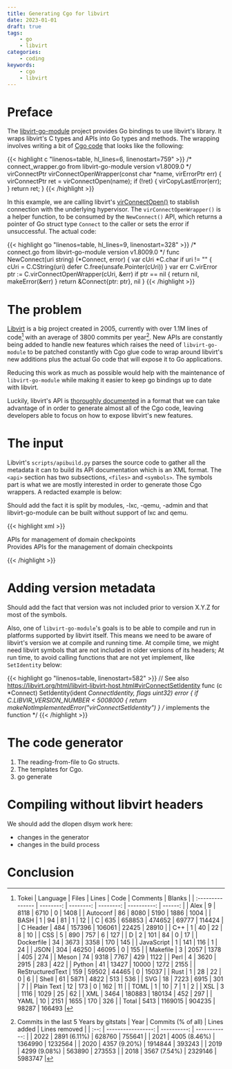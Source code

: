 ```yaml
---
title: Generating Cgo for libvirt
date: 2023-01-01
draft: true
tags:
    - go
    - libvirt
categories:
    - coding
keywords:
    - cgo
    - libvirt
---
```


# Preface

The [libvirt-go-module][] project provides Go bindings to use libvirt's library. It wraps libvirt's
C types and APIs into Go types and methods. The wrapping involves writing a bit of [Cgo code][] that
looks like the following:

{{< highlight c "linenos=table, hl_lines=6, linenostart=759" >}}
/* connect_wrapper.go from libvirt-go-module version v1.8009.0 */
virConnectPtr
virConnectOpenWrapper(const char *name,
                      virErrorPtr err)
{
    virConnectPtr ret = virConnectOpen(name);
    if (!ret) {
        virCopyLastError(err);
    }
    return ret;
}
{{< /highlight >}}

In this example, we are calling libvirt's [virConnectOpen()][]  to stablish connection with the
underlying hypervisor. The `virConnectOpenWrapper()` is a helper function, to be consumed by the
`NewConnect()` API, which returns a pointer of Go struct type `Connect` to the caller or sets the
error if unsuccessful. The actual code:

{{< highlight go "linenos=table, hl_lines=9, linenostart=328" >}}
/* connect.go from libvirt-go-module version v1.8009.0 */
func NewConnect(uri string) (*Connect, error) {
	var cUri *C.char
	if uri != "" {
		cUri = C.CString(uri)
		defer C.free(unsafe.Pointer(cUri))
	}
	var err C.virError
	ptr := C.virConnectOpenWrapper(cUri, &err)
	if ptr == nil {
		return nil, makeError(&err)
	}
	return &Connect{ptr: ptr}, nil
}
{{< /highlight >}}

# The problem

[Libvirt][] is a big project created in 2005, currently with over 1.1M lines of code[^1] with an
average of 3800 commits per year[^2]. New APIs are constantly being added to handle new features
which raises the need of `libvirt-go-module` to be patched constantly with Cgo glue code to wrap
around libvirt's new additions plus the actual Go code that will expose it to Go applications.

Reducing this work as much as possible would help with the maintenance of `libvirt-go-module` while
making it easier to keep go bindings up to date with libvirt.

Luckily, libvirt's API is [thoroughly documented][] in a format that we can take advantage of in
order to generate almost all of the Cgo code, leaving developers able to focus on how to expose
libvirt's new features.

# The input

Libvirt's `scripts/apibuild.py` parses the source code to gather all the metadata it can to build
its API documentation which is an XML format. The `<api>` section has two subsections, `<files>` and
`<symbols>`. The symbols part is what we are mostly interested in order to generate those Cgo
wrappers. A redacted example is below:

Should add the fact it is split by modules, -lxc, -qemu, -admin and that libvirt-go-module can be
built without support of lxc and qemu.

{{< highlight xml >}}
<?xml version="1.0" encoding="UTF-8"?>
<api name='libvirt'>
  <files>
    <! 24 file names in total >
    <file name='libvirt-domain-checkpoint'>
     <summary>APIs for management of domain checkpoints</summary>
     <description>Provides APIs for the management of domain checkpoints</description>
     <exports symbol='VIR_DOMAIN_CHECKPOINT_CREATE_QUIESCE' type='enum'/>
    </file>
  </files>
  <symbols>
    <! 285 macros in total >
    <macro name='VIR_CONNECT_IDENTITY_GROUP_NAME'
           file='libvirt-host'
           string='group-name'
           version='5.8.0'>
      <info><! redacted documentation ></info>
    </macro>
    <! 1025 enums in total >
    <enum name='VIR_CONNECT_BASELINE_CPU_EXPAND_FEATURES'
          file='libvirt-host'
          value='1'
          value_hex='0x1'
          value_bitshift='0'
          type='virConnectBaselineCPUFlags'
          version='1.1.2'
          info='show all features'/>
    <! 49 structs in total >
    <struct name='virConnect'
            file='libvirt-host'
            type='struct _virConnect'
            version='0.0.1'/>
    <! 218 typedefs in total >
    <typedef name='virConnectBaselineCPUFlags'
             file='libvirt-host'
             type='enum'
             version='1.1.2'>
      <info><! redacted documentation ></info>
    </typedef>
    <! 1 variable >
    <variable name='virConnectAuthPtrDefault'
              file='libvirt-host'
              type='virConnectAuthPtr'
              version='0.4.1'>
      <info><! redacted documentation ></info>
    </variable>
    <! 538 functions in total >
    <function name='virConnResetLastError'
              file='virterror'
              module='virerror'
              version='0.1.0'>
      <info><! redacted documentation ></info>
      <return type='void'/>
      <arg name='conn'
           type='virConnectPtr'
           info='pointer to the hypervisor connection'/>
    </function>
    <! 52 functype in total >
    <functype name='virConnectAuthCallbackPtr'
              file='libvirt-host'
              module='libvirt-host'
              version='0.4.1'>
      <info><! redacted documentation ></info>
      <return type='int'
              info='0 if all interactions were filled, or -1 upon error'/>
      <arg name='cred'
           type='virConnectCredentialPtr'
           info='list of virConnectCredential object to fetch from user'/>
      <arg name='ncred'
           type='unsigned int'
           info='size of cred list'/>
      <arg name='cbdata'
           type='void *'
           info='opaque data passed to virConnectOpenAuth'/>
    </functype>
  </symbols>
</api>

{{< /highlight >}}

# Adding version metadata

Should add the fact that version was not included prior to version X.Y.Z for most of the symbols.

Also, one of `libvirt-go-module`'s goals is to be able to compile and run in platforms supported by
libvirt itself.  This means we need to be aware of libvirt's version we at compile and running time.
At compile time, we might need libvirt symbols that are not included in older versions of its
headers; At run time, to avoid calling functions that are not yet implement, like `SetIdentity`
below:

{{< highlight go "linenos=table, linenostart=582" >}}
// See also https://libvirt.org/html/libvirt-libvirt-host.html#virConnectSetIdentity
func (c *Connect) SetIdentity(ident *ConnectIdentity, flags uint32) error {
    if C.LIBVIR_VERSION_NUMBER < 5008000 {
        return makeNotImplementedError("virConnectSetIdentity")
    }
    /* implements the function  */
{{< /highlight >}}

# The code generator

1. The reading-from-file to Go structs.
2. The templates for Cgo.
3. go generate

# Compiling without libvirt headers

We should add the dlopen dlsym work here:
- changes in the generator
- changes in the build process

# Conclusion


[libvirt-go-module]: https://gitlab.com/libvirt/libvirt-go-module/
[Cgo code]: https://go.dev/blog/cgo
[virConnectOpen()]: https://libvirt.org/html/libvirt-libvirt-host.html#virConnectOpen
[Libvirt]: https://libvirt.org/
[thoroughly documented]: https://libvirt.org/html/index.html

[^1]: Tokei
| Language         |    Files  |     Lines |     Code  |  Comments   |  Blanks |
| :--------------- | --------: | --------: | --------: | ----------: | ------: |
| Alex             |      9    |    8118   |     6710  |         0   |    1408 |
| Autoconf         |     86    |    8080   |     5190  |      1886   |    1004 |
| BASH             |      1    |      94   |       81  |         1   |      12 |
| C                |    635    |  658853   |   474652  |     69777   |  114424 |
| C Header         |    484    |  157396   |   106061  |     22425   |   28910 |
| C++              |      1    |      40   |       22  |         8   |      10 |
| CSS              |      5    |     890   |      757  |         6   |     127 |
| D                |      2    |     101   |       84  |         0   |      17 |
| Dockerfile       |     34    |    3673   |     3358  |       170   |     145 |
| JavaScript       |      1    |     141   |      116  |         1   |      24 |
| JSON             |    304    |   46250   |    46095  |         0   |     155 |
| Makefile         |      3    |    2057   |     1378  |       405   |     274 |
| Meson            |     74    |    9318   |     7767  |       429   |    1122 |
| Perl             |      4    |    3620   |     2915  |       283   |     422 |
| Python           |     41    |   13427   |    10000  |      1272   |    2155 |
| ReStructuredText |    159    |   59502   |    44465  |         0   |   15037 |
| Rust             |      1    |      28   |       22  |         0   |       6 |
| Shell            |     61    |    5871   |     4822  |       513   |     536 |
| SVG              |     18    |    7223   |     6915  |       301   |       7 |
| Plain Text       |     12    |     173   |        0  |       162   |      11 |
| TOML             |      1    |      10   |        7  |         1   |       2 |
| XSL              |      3    |    1116   |     1029  |        25   |      62 |
| XML              |   3464    |  180883   |   180134  |       452   |     297 |
| YAML             |     10    |    2151   |     1655  |       170   |     326 |
| Total            |   5413    | 1169015   |   904235  |     98287   |  166493 |

[^2]: Commits in the last 5 Years by gitstats
| Year | Commits (% of all) | Lines added | Lines removed |
| :--: | -----------------: | ----------: | ------------: |
| 2022 | 2891 (6.11%)       | 628760      | 755641        |
| 2021 | 4005 (8.46%)       | 1364990     | 1232564       |
| 2020 | 4357 (9.20%)       | 1914844     | 393243        |
| 2019 | 4299 (9.08%)       | 563890      | 273553        |
| 2018 | 3567 (7.54%)       | 2329146     | 5983747       |
